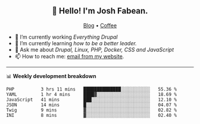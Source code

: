 <h2 align="center">👋 Hello! I'm Josh Fabean.</h2>
<p align="center">
  <a href="https://joshfabean.com">Blog</a> •
  <a href="https://www.buymeacoffee.com/LSxne6Yr4">Coffee</a>
</p>

- 🔭 I’m currently working *Everything Drupal*
- 🌱 I’m currently learning *how to be a better leader.*
- 💬 Ask me about *Drupal, Linux, PHP, Docker, CSS and JavaScript*
- 📫 How to reach me: [email from my website](https://joshfabean.com).

-------

📊 **Weekly development breakdown**
<!--START_SECTION:waka-->

```text
PHP          3 hrs 11 mins   ██████████████░░░░░░░░░░░   55.36 %
YAML         1 hr 4 mins     ████▓░░░░░░░░░░░░░░░░░░░░   18.69 %
JavaScript   41 mins         ███░░░░░░░░░░░░░░░░░░░░░░   12.10 %
JSON         14 mins         █░░░░░░░░░░░░░░░░░░░░░░░░   04.07 %
Twig         9 mins          ▓░░░░░░░░░░░░░░░░░░░░░░░░   02.82 %
INI          8 mins          ▓░░░░░░░░░░░░░░░░░░░░░░░░   02.40 %
```

<!--END_SECTION:waka-->

<!--
**fabean/fabean** is a ✨ _special_ ✨ repository because its `README.md` (this file) appears on your GitHub profile.

Here are some ideas to get you started:

- 🔭 I’m currently working on ...
- 🌱 I’m currently learning ...
- 👯 I’m looking to collaborate on ...
- 🤔 I’m looking for help with ...
- 💬 Ask me about ...
- 📫 How to reach me: ...
- 😄 Pronouns: ...
- ⚡ Fun fact: ...
-->
